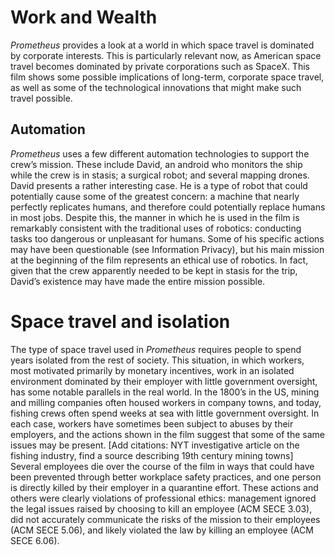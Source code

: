 # Work and Wealth 
*Prometheus* provides a look at a world in which space travel is dominated by corporate interests.  This is particularly relevant now, as American space travel becomes dominated by private corporations such as SpaceX.  This film shows some possible implications of long-term, corporate space travel, as well as some of the technological innovations that might make such travel possible. 
## Automation 
*Prometheus* uses a few different automation technologies to support the crew’s mission.  These include David, an android who monitors the ship while the crew is in stasis; a surgical robot; and several mapping drones.  David presents a rather interesting case.  He is a type of robot that could potentially cause some of the greatest concern: a machine that nearly perfectly replicates humans, and therefore could potentially replace humans in most jobs.  Despite this, the manner in which he is used in the film is remarkably consistent with the traditional uses of robotics: conducting tasks too dangerous or unpleasant for humans.  Some of his specific actions may have been questionable (see Information Privacy), but his main mission at the beginning of the film represents an ethical use of robotics.  In fact, given that the crew apparently needed to be kept in stasis for the trip, David’s existence may have made the entire mission possible. 
# Space travel and isolation 
The type of space travel used in *Prometheus* requires people to spend years isolated from the rest of society.  This situation, in which workers, most motivated primarily by monetary incentives, work in an isolated environment dominated by their employer with little government oversight, has some notable parallels in the real world.  In the 1800’s in the US, mining and milling companies often housed workers in company towns, and today, fishing crews often spend weeks at sea with little government oversight.  In each case, workers have sometimes been subject to abuses by their employers, and the actions shown in the film suggest that some of the same issues may be present. [Add citations: NYT investigative article on the fishing industry, find a source describing 19th century mining towns] Several employees die over the course of the film in ways that could have been prevented through better workplace safety practices, and one person is directly killed by their employer in a quarantine effort.  These actions and others were clearly violations of professional ethics: management ignored the legal issues raised by choosing to kill an employee (ACM SECE 3.03), did not accurately communicate the risks of the mission to their employees (ACM SECE 5.06), and likely violated the law by killing an employee (ACM SECE 6.06).
